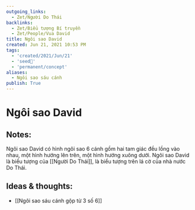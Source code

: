 ```yaml
---
outgoing_links:
  - Zet/Người Do Thái
backlinks:
  - Zet/Biểu tượng Bí truyền
  - Zet/People/Vua David
title: Ngôi sao David
created: Jun 21, 2021 10:53 PM
tags:
  - 'created/2021/Jun/21'
  - 'seed🥜'
  - 'permanent/concept'
aliases:
  - Ngôi sao sáu cánh
publish: True
---
```

# Ngôi sao David

## Notes:
Ngôi sao David có hình ngôi sao 6 cánh gồm hai tam giác đều lồng vào nhau, một hình hướng lên trên, một hình hướng xuông dưới. Ngôi sao David là biểu tượng của [[Người Do Thái]], là biểu tượng trên lá cờ của nhà nước Do Thái.

## Ideas & thoughts:
- [[Ngôi sao sáu cánh gộp từ 3 số 6]]

